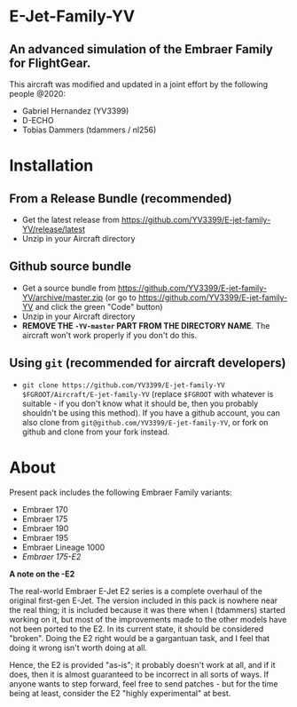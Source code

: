 # E-Jet-Family-YV

## An advanced simulation of the Embraer Family for FlightGear.

This aircraft was modified and updated in a joint effort by the following people @2020:

- Gabriel Hernandez (YV3399)
- D-ECHO
- Tobias Dammers (tdammers / nl256)
 
# Installation

## From a Release Bundle (recommended)

- Get the latest release from
  https://github.com/YV3399/E-jet-family-YV/release/latest
- Unzip in your Aircraft directory

## Github source bundle

- Get a source bundle from
  https://github.com/YV3399/E-jet-family-YV/archive/master.zip (or go to
  https://github.com/YV3399/E-jet-family-YV and click the green "Code" button)
- Unzip in your Aircraft directory
- **REMOVE THE `-YV-master` PART FROM THE DIRECTORY NAME**. The aircraft won't
  work properly if you don't do this.

## Using `git` (recommended for aircraft developers)

- `git clone https://github.com/YV3399/E-jet-family-YV
  $FGROOT/Aircraft/E-jet-family-YV` (replace `$FGROOT` with whatever is
  suitable - if you don't know what it should be, then you probably shouldn't
  be using this method). If you have a github account, you can also clone from
  `git@github.com/YV3399/E-jet-family-YV`, or fork on github and clone from
  your fork instead.

# About

Present pack includes the following Embraer Family variants:

- Embraer 170
- Embraer 175
- Embraer 190
- Embraer 195
- Embraer Lineage 1000
- *Embraer 175-E2*

**A note on the -E2**

The real-world Embraer E-Jet E2 series is a complete overhaul of the original
first-gen E-Jet. The version included in this pack is nowhere near the real
thing; it is included because it was there when I (tdammers) started working on
it, but most of the improvements made to the other models have not been ported
to the E2. In its current state, it should be considered "broken". Doing the E2
right would be a gargantuan task, and I feel that doing it wrong isn't worth
doing at all.

Hence, the E2 is provided "as-is"; it probably doesn't work at all, and if it
does, then it is almost guaranteed to be incorrect in all sorts of ways. If
anyone wants to step forward, feel free to send patches - but for the time
being at least, consider the E2 "highly experimental" at best.

